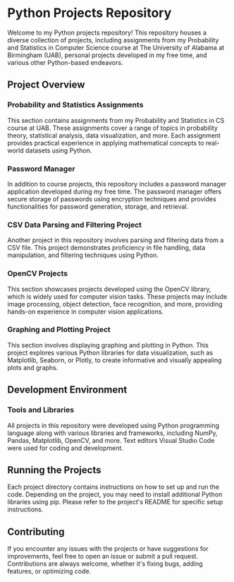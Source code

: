 # Python Projects Repository

Welcome to my Python projects repository! This repository houses a diverse collection of projects, including assignments from my Probability and Statistics in Computer Science course at The University of Alabama at Birmingham (UAB), personal projects developed in my free time, and various other Python-based endeavors.

## Project Overview

### Probability and Statistics Assignments
This section contains assignments from my Probability and Statistics in CS course at UAB. These assignments cover a range of topics in probability theory, statistical analysis, data visualization, and more. Each assignment provides practical experience in applying mathematical concepts to real-world datasets using Python.

### Password Manager
In addition to course projects, this repository includes a password manager application developed during my free time. The password manager offers secure storage of passwords using encryption techniques and provides functionalities for password generation, storage, and retrieval.

### CSV Data Parsing and Filtering Project
Another project in this repository involves parsing and filtering data from a CSV file. This project demonstrates proficiency in file handling, data manipulation, and filtering techniques using Python.

### OpenCV Projects
This section showcases projects developed using the OpenCV library, which is widely used for computer vision tasks. These projects may include image processing, object detection, face recognition, and more, providing hands-on experience in computer vision applications.

### Graphing and Plotting Project
This section involves displaying graphing and plotting in Python. This project explores various Python libraries for data visualization, such as Matplotlib, Seaborn, or Plotly, to create informative and visually appealing plots and graphs.

## Development Environment

### Tools and Libraries
All projects in this repository were developed using Python programming language along with various libraries and frameworks, including NumPy, Pandas, Matplotlib, OpenCV, and more. Text editors Visual Studio Code were used for coding and development.

## Running the Projects

Each project directory contains instructions on how to set up and run the code. Depending on the project, you may need to install additional Python libraries using pip. Please refer to the project's README for specific setup instructions.

## Contributing

If you encounter any issues with the projects or have suggestions for improvements, feel free to open an issue or submit a pull request. Contributions are always welcome, whether it's fixing bugs, adding features, or optimizing code.